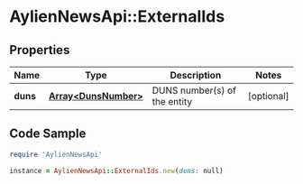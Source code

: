 # AylienNewsApi::ExternalIds

## Properties

Name | Type | Description | Notes
------------ | ------------- | ------------- | -------------
**duns** | [**Array&lt;DunsNumber&gt;**](DunsNumber.md) | DUNS number(s) of the entity | [optional] 

## Code Sample

```ruby
require 'AylienNewsApi'

instance = AylienNewsApi::ExternalIds.new(duns: null)
```


